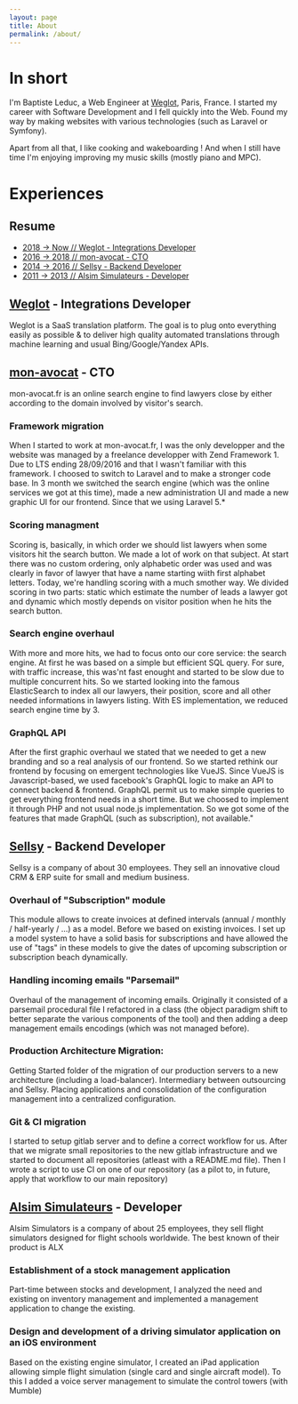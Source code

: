 ```yaml
---
layout: page
title: About
permalink: /about/
---
```


# In short

I'm Baptiste Leduc, a Web Engineer at [Weglot](https://weglot.com/), Paris, France.
I started my career with Software Development and I fell quickly into the Web.
Found my way by making websites with various technologies (such as Laravel or Symfony).

Apart from all that, I like cooking and wakeboarding !
And when I still have time I'm enjoying improving my music skills (mostly piano and MPC).

<div class="divider"></div>

# Experiences

## Resume

- [2018 -> Now // Weglot - Integrations Developer](#weglot---integrations-developer)
- [2016 -> 2018 // mon-avocat - CTO](#mon-avocat---cto)
- [2014 -> 2016 // Sellsy - Backend Developer](#sellsy---backend-developer)
- [2011 -> 2013 // Alsim Simulateurs - Developer](#alsim-simulateurs---developer)

<div class="divider"></div>

## [Weglot](https://weglot.com/) - Integrations Developer
Weglot is a SaaS translation platform. The goal is to plug onto everything easily as possible & to deliver high quality automated translations through machine learning and usual Bing/Google/Yandex APIs.

<div class="divider"></div>

## [mon-avocat](https://www.mon-avocat.fr/) - CTO
mon-avocat.fr is an online search engine to find lawyers close by either according to the domain involved by visitor's search.

### Framework migration
When I started to work at mon-avocat.fr, I was the only developper and the website was managed by a freelance developper with Zend Framework 1. Due to LTS ending 28/09/2016 and that I wasn't familiar with this framework. I choosed to switch to Laravel and to make a stronger code base. In 3 month we switched the search engine (which was the online services we got at this time), made a new administration UI and made a new graphic UI for our frontend. Since that we using Laravel 5.*

### Scoring managment
Scoring is, basically, in which order we should list lawyers when some visitors hit the search button. We made a lot of work on that subject. At start there was no custom ordering, only alphabetic order was used and was clearly in favor of lawyer that have a name starting wiith first alphabet letters.
Today, we're handling scoring with a much smother way. We divided scoring in two parts: static which estimate the number of leads a lawyer got and dynamic which mostly depends on visitor position when he hits the search button.

### Search engine overhaul
With more and more hits, we had to focus onto our core service: the search engine. At first he was based on a simple but efficient SQL query. For sure, with traffic increase, this was'nt fast enought and started to be slow due to multiple concurrent hits. So we started looking into the famous ElasticSearch to index all our lawyers, their position, score and all other needed informations in lawyers listing. With ES implementation, we reduced search engine time by 3.

### GraphQL API
After the first graphic overhaul we stated that we needed to get a new branding and so a real analysis of our frontend. So we started rethink our frontend by focusing on emergent technologies like VueJS. Since VueJS is Javascript-based, we used facebook's GraphQL logic to make an API to connect backend & frontend. GraphQL permit us to make simple queries to get everything frontend needs in a short time. But we choosed to implement it through PHP and not usual node.js implementation. So we got some of the features that made GraphQL (such as subscription), not available."

<div class="divider"></div>

## [Sellsy](https://welcome.sellsy.com/) - Backend Developer
Sellsy is a company of about 30 employees. They sell an innovative cloud CRM & ERP suite for small and medium business.

### Overhaul of "Subscription" module
This module allows to create invoices at defined intervals (annual / monthly / half-yearly / ...) as a model. Before we based on existing invoices. I set up a model system to have a solid basis for subscriptions and have allowed the use of "tags" in these models to give the dates of upcoming subscription or subscription beach dynamically.

### Handling incoming emails "Parsemail"
Overhaul of the management of incoming emails. Originally it consisted of a parsemail procedural file I refactored in a class (the object paradigm shift to better separate the various components of the tool) and then adding a deep management emails encodings (which was not managed before).

### Production Architecture Migration:
Getting Started folder of the migration of our production servers to a new architecture (including a load-balancer). Intermediary between outsourcing and Sellsy. Placing applications and consolidation of the configuration management into a centralized configuration.

### Git & CI migration
I started to setup gitlab server and to define a correct workflow for us.
After that we migrate small repositories to the new gitlab infrastructure and we started to document all repositories (atleast with a README.md file).
Then I wrote a script to use CI on one of our repository (as a pilot to, in future, apply that workflow to our main repository)

<div class="divider"></div>

## [Alsim Simulateurs](https://www.alsim.com/) - Developer
Alsim Simulators is a company of about 25 employees, they sell flight simulators designed for flight schools worldwide. The best known of their product is ALX

### Establishment of a stock management application
Part-time between stocks and development, I analyzed the need and existing on inventory management and implemented a management application to change the existing.

### Design and development of a driving simulator application on an iOS environment
Based on the existing engine simulator, I created an iPad application allowing simple flight simulation (single card and single aircraft model). To this I added a voice server management to simulate the control towers (with Mumble)